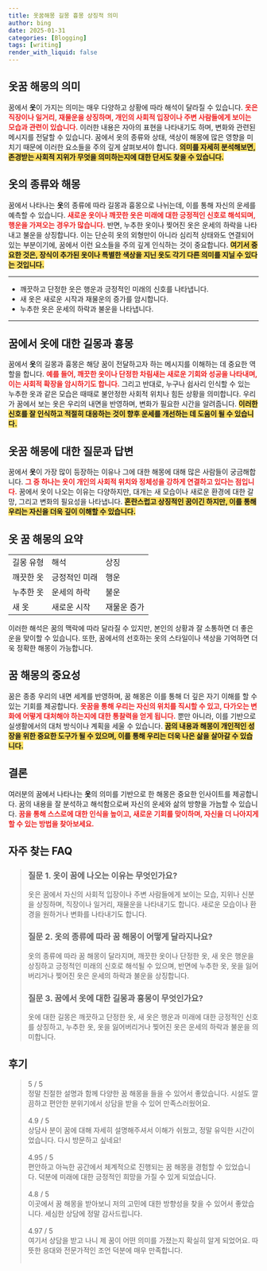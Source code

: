 ```yaml
---
title: 옷꿈해몽 길몽 흉몽 상징적 의미
author: bing
date: 2025-01-31
categories: [Blogging]
tags: [writing]
render_with_liquid: false
---
```



<h2 id='옷꿈 해몽의 의미'>옷꿈 해몽의 의미</h2>

<p>꿈에서 <b>옷</b>이 가지는 의미는 매우 다양하고 상황에 따라 해석이 달라질 수 있습니다. <b><span style="color: #ee2323;">옷은 직장이나 일거리, 재물운을 상징하며, 개인의 사회적 입장이나 주변 사람들에게 보이는 모습과 관련이 있습니다.</span></b> 이러한 내용은 자아의 표현을 나타내기도 하며, 변화와 관련된 메시지를 전달할 수 있습니다. 꿈에서 옷의 종류와 상태, 색상이 해몽에 많은 영향을 미치기 때문에 이러한 요소들을 주의 깊게 살펴보셔야 합니다. <b><span style="background-color: #ffe066;">의미를 자세히 분석해보면, 존경받는 사회적 지위가 무엇을 의미하는지에 대한 단서도 찾을 수 있습니다.</span></b></p>

<h2 id='옷의 종류와 해몽'>옷의 종류와 해몽</h2>

<p>꿈에서 나타나는 <b>옷</b>의 종류에 따라 길몽과 흉몽으로 나뉘는데, 이를 통해 자신의 운세를 예측할 수 있습니다. <b><span style="color: #ee2323;">새로운 옷이나 깨끗한 옷은 미래에 대한 긍정적인 신호로 해석되며, 행운을 가져오는 경우가 많습니다.</span></b> 반면, 누추한 옷이나 찢어진 옷은 운세의 하락을 나타내고 불운을 상징합니다. 이는 단순히 옷의 외형만이 아니라 심리적 상태와도 연결되어 있는 부분이기에, 꿈에서 이런 요소들을 주의 깊게 인식하는 것이 중요합니다. <b><span style="background-color: #ffe066;">여기서 중요한 것은, 장식이 추가된 옷이나 특별한 색상을 지닌 옷도 각기 다른 의미를 지닐 수 있다는 것입니다.</span></b></p>

<hr />

<ul>
    <li>깨끗하고 단정한 옷은 행운과 긍정적인 미래의 신호를 나타냅니다.</li>
    <li>새 옷은 새로운 시작과 재물운의 증가를 암시합니다.</li>
    <li>누추한 옷은 운세의 하락과 불운을 나타냅니다.</li>
</ul>

<hr />

<h2 id='꿈에서 옷에 대한 길몽과 흉몽'>꿈에서 옷에 대한 길몽과 흉몽</h2>

<p>꿈에서 <b>옷</b>의 길몽과 흉몽은 해당 꿈이 전달하고자 하는 메시지를 이해하는 데 중요한 역할을 합니다. <b><span style="color: #ee2323;">예를 들어, 깨끗한 옷이나 단정한 차림새는 새로운 기회와 성공을 나타내며, 이는 사회적 확장을 암시하기도 합니다.</span></b> 그리고 반대로, 누구나 쉽사리 인식할 수 있는 누추한 옷과 같은 모습은 때때로 불안정한 사회적 위치나 힘든 상황을 의미합니다. 우리가 꿈에서 보는 옷은 우리의 내면을 반영하며, 변화가 필요한 시간을 알려줍니다. <b><span style="background-color: #ffe066;">이러한 신호를 잘 인식하고 적절히 대응하는 것이 향후 운세를 개선하는 데 도움이 될 수 있습니다.</span></b></p>

<h2 id='옷꿈 해몽에 대한 질문과 답변'>옷꿈 해몽에 대한 질문과 답변</h2>

<p>꿈에서 <b>옷</b>이 가장 많이 등장하는 이유나 그에 대한 해몽에 대해 많은 사람들이 궁금해합니다. <b><span style="color: #ee2323;">그 중 하나는 옷이 개인의 사회적 위치와 정체성을 강하게 연결하고 있다는 점입니다.</span></b> 꿈에서 옷이 나오는 이유는 다양하지만, 대개는 새 모습이나 새로운 환경에 대한 갈망, 그리고 변화의 필요성을 나타냅니다. <b><span style="background-color: #ffe066;">혼란스럽고 상징적인 꿈이긴 하지만, 이를 통해 우리는 자신을 더욱 깊이 이해할 수 있습니다.</span></b></p>

<h2 id='옷 꿈 해몽의 요약'>옷 꿈 해몽의 요약</h2>

<table>
    <tr>
        <td>길몽 유형</td>
        <td>해석</td>
        <td>상징</td>
    </tr>
    <tr>
        <td>깨끗한 옷</td>
        <td>긍정적인 미래</td>
        <td>행운</td>
    </tr>
    <tr>
        <td>누추한 옷</td>
        <td>운세의 하락</td>
        <td>불운</td>
    </tr>
    <tr>
        <td>새 옷</td>
        <td>새로운 시작</td>
        <td>재물운 증가</td>
    </tr>
</table>

<p>이러한 해석은 꿈의 맥락에 따라 달라질 수 있지만, 본인의 상황과 잘 소통하면 더 좋은 운을 맞이할 수 있습니다. 또한, 꿈에서의 선호하는 옷의 스타일이나 색상을 기억하면 더욱 정확한 해몽이 가능합니다.</p>

<h2 id='꿈 해몽의 중요성'>꿈 해몽의 중요성</h2>

<p>꿈은 종종 우리의 내면 세계를 반영하며, 꿈 해몽은 이를 통해 더 깊은 자기 이해를 할 수 있는 기회를 제공합니다. <b><span style="color: #ee2323;">옷꿈을 통해 우리는 자신의 위치를 직시할 수 있고, 다가오는 변화에 어떻게 대처해야 하는지에 대한 통찰력을 얻게 됩니다.</span></b> 뿐만 아니라, 이를 기반으로 실생활에서의 대처 방식이나 계획을 세울 수 있습니다. <b><span style="background-color: #ffe066;">꿈의 내용과 해몽이 개인적인 성장을 위한 중요한 도구가 될 수 있으며, 이를 통해 우리는 더욱 나은 삶을 살아갈 수 있습니다.</span></b></p>

<h2 id='결론'>결론</h2>

<p>여러분의 꿈에서 나타나는 <b>옷</b>의 의미를 기반으로 한 해몽은 중요한 인사이트를 제공합니다. 꿈의 내용을 잘 분석하고 해석함으로써 자신의 운세와 삶의 방향을 가늠할 수 있습니다. <b><span style="color: #ee2323;">꿈을 통해 스스로에 대한 인식을 높이고, 새로운 기회를 맞이하며, 자신을 더 나아지게 할 수 있는 방법을 찾아보세요.</span></b></p>


<h2 id='자주_찾는_FAQ'>자주 찾는 FAQ</h2>
<div itemscope="" itemtype="https://schema.org/FAQPage"> 
<blockquote> 
<div itemscope="" itemprop="mainEntity" itemtype="https://schema.org/Question"> 
<h3 itemprop="name">질문 1. 옷이 꿈에 나오는 이유는 무엇인가요?</h3> 
<div itemscope="" itemprop="acceptedAnswer" itemtype="https://schema.org/Answer"> 
<span itemprop="text"> 
<p>옷은 꿈에서 자신의 사회적 입장이나 주변 사람들에게 보이는 모습, 지위나 신분을 상징하며, 직장이나 일거리, 재물운을 나타내기도 합니다. 새로운 모습이나 환경을 원하거나 변화를 나타내기도 합니다.</p> 
</span> 
</div> 
</div> 

<div itemscope="" itemprop="mainEntity" itemtype="https://schema.org/Question"> 
<h3 itemprop="name">질문 2. 옷의 종류에 따라 꿈 해몽이 어떻게 달라지나요?</h3> 
<div itemscope="" itemprop="acceptedAnswer" itemtype="https://schema.org/Answer"> 
<span itemprop="text"> 
<p>옷의 종류에 따라 꿈 해몽이 달라지며, 깨끗한 옷이나 단정한 옷, 새 옷은 행운을 상징하고 긍정적인 미래의 신호로 해석될 수 있으며, 반면에 누추한 옷, 옷을 잃어버리거나 찢어진 옷은 운세의 하락과 불운을 상징합니다.</p> 
</span> 
</div> 
</div> 

<div itemscope="" itemprop="mainEntity" itemtype="https://schema.org/Question"> 
<h3 itemprop="name">질문 3. 꿈에서 옷에 대한 길몽과 흉몽이 무엇인가요?</h3> 
<div itemscope="" itemprop="acceptedAnswer" itemtype="https://schema.org/Answer"> 
<span itemprop="text"> 
<p>옷에 대한 길몽은 깨끗하고 단정한 옷, 새 옷은 행운과 미래에 대한 긍정적인 신호를 상징하고, 누추한 옷, 옷을 잃어버리거나 찢어진 옷은 운세의 하락과 불운을 의미합니다.</p> 
</span> 
</div> 
</div> 
</blockquote> 
</div>
<h2 id='후기'>후기</h2>
<div itemscope itemtype="https://schema.org/Product">
  <blockquote>
  <div itemprop="review" itemscope itemtype="https://schema.org/Review">
      <div itemprop="reviewRating" itemscope itemtype="https://schema.org/Rating"> <span itemprop="ratingValue">5</span> / <span itemprop="bestRating">5</span> </div>
      <span itemprop="reviewBody">정말 친절한 설명과 함께 다양한 꿈 해몽을 들을 수 있어서 좋았습니다. 시설도 깔끔하고 편안한 분위기에서 상담을 받을 수 있어 만족스러웠어요.</span>
  </div>
  <br>
  <div itemprop="review" itemscope itemtype="https://schema.org/Review">
      <div itemprop="reviewRating" itemscope itemtype="https://schema.org/Rating"> <span itemprop="ratingValue">4.9</span> / <span itemprop="bestRating">5</span> </div>
      <span itemprop="reviewBody">상담사 분이 꿈에 대해 자세히 설명해주셔서 이해가 쉬웠고, 정말 유익한 시간이었습니다. 다시 방문하고 싶네요!</span>
  </div>
  <br>
  <div itemprop="review" itemscope itemtype="https://schema.org/Review">
      <div itemprop="reviewRating" itemscope itemtype="https://schema.org/Rating"> <span itemprop="ratingValue">4.95</span> / <span itemprop="bestRating">5</span> </div>
      <span itemprop="reviewBody">편안하고 아늑한 공간에서 체계적으로 진행되는 꿈 해몽을 경험할 수 있었습니다. 덕분에 미래에 대한 긍정적인 희망을 가질 수 있게 되었습니다.</span>
  </div>
  <br>
  <div itemprop="review" itemscope itemtype="https://schema.org/Review">
      <div itemprop="reviewRating" itemscope itemtype="https://schema.org/Rating"> <span itemprop="ratingValue">4.8</span> / <span itemprop="bestRating">5</span> </div>
      <span itemprop="reviewBody">이곳에서 꿈 해몽을 받아보니 저의 고민에 대한 방향성을 찾을 수 있어서 좋았습니다. 세심한 상담에 정말 감사드립니다.</span>
  </div>
  <br>
  <div itemprop="review" itemscope itemtype="https://schema.org/Review">
      <div itemprop="reviewRating" itemscope itemtype="https://schema.org/Rating"> <span itemprop="ratingValue">4.97</span> / <span itemprop="bestRating">5</span> </div>
      <span itemprop="reviewBody">여기서 상담을 받고 나니 제 꿈이 어떤 의미를 가졌는지 확실히 알게 되었어요. 따뜻한 응대와 전문가적인 조언 덕분에 매우 만족합니다.</span>
  </div>
  <br>
  </blockquote>
</div>
